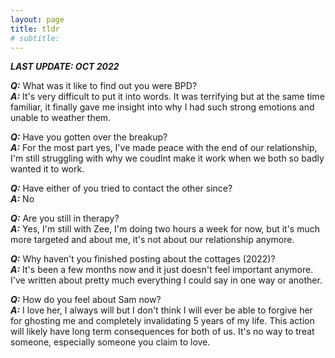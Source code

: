 ```yaml
---
layout: page
title: tldr
# subtitle: 
---
```

<!-- {: .box-warning} -->

***LAST UPDATE: OCT 2022***  

***Q:*** What was it like to find out you were BPD?  
***A:*** It's very difficult to put it into words. It was terrifying but at the same time familiar, it finally gave me insight into why I had such strong emotions and unable to weather them.

***Q:*** Have you gotten over the breakup?  
***A:*** For the most part yes, I've made peace with the end of our relationship, I'm still struggling with why we coudlnt make it work when we both so badly wanted it to work.

***Q:*** Have either of you tried to contact the other since?  
***A:*** No  

***Q:*** Are you still in therapy?  
***A:*** Yes, I'm still with Zee, I'm doing two hours a week for now, but it's much more targeted and about me, it's not about our relationship anymore.  

***Q:*** Why haven't you finished posting about the cottages (2022)?  
***A:*** It's been a few months now and it just doesn't feel important anymore. I've written about pretty much everything I could say in one way or another.  

***Q:*** How do you feel about Sam now?  
***A:*** I love her, I always will but I don't think I will ever be able to forgive her for ghosting me and completely invalidating 5 years of my life. This action will likely have long term consequences for both of us. It's no way to treat someone, especially someone you claim to love.  

<!-- 
I have experienced and caused more pain, hurt, destruction and heartbreak over the past 5 years, 80% of the last 14 months, then I have in my whole life. That may sound dramatic, and we all know I can be dramatic at times, but this time, sadly for the first time, this is my truth.  

Do I regret meeting Sam, no! She's been the most important person in my life for as long as I can remember. I'm in love with her, and that will never change. Would I do it all again? Knowing how it would play out over 5 years? I don't know, I really don't know, I want to say of course I would. We didn't last forever but that doesn't make it any less real, that we loved each other any less. I can't say I would do it all again anymore, the work I have done on and for myself can't be undone and I as a person would not enter that kind of a relationship again. 
-->
